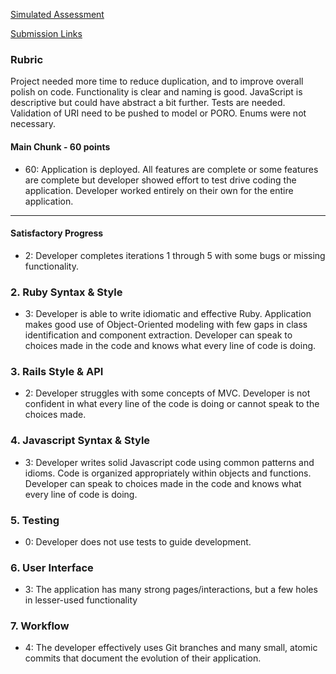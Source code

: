 [Simulated Assessment](https://gist.github.com/stevekinney/82831c5b25029415ce8b#file-simulated-assessment-md)

[Submission Links](https://gist.github.com/rrgayhart/4442c3e701b09ea3dcfd)

### Rubric

Project needed more time to reduce duplication, and to improve overall polish on code. Functionality is clear and naming is good. JavaScript is descriptive but could have abstract a bit further. Tests are needed. Validation of URI need to be pushed to model or PORO. Enums were not necessary.

#### Main Chunk - 60 points

* 60: Application is deployed. All features are complete or some features are complete but developer showed effort to test drive coding the application. Developer worked entirely on their own for the entire application.

------

#### Satisfactory Progress

* 2: Developer completes iterations 1 through 5 with some bugs or missing functionality.

### 2. Ruby Syntax & Style

* 3: Developer is able to write idiomatic and effective Ruby. Application makes good use of Object-Oriented modeling with few gaps in class identification and component extraction. Developer can speak to choices made in the code and knows what every line of code is doing.

### 3. Rails Style & API

* 2: Developer struggles with some concepts of MVC.  Developer is not confident in what every line of the code is doing or cannot speak to the choices made.

### 4. Javascript Syntax & Style

* 3: Developer writes solid Javascript code using common patterns and idioms. Code is organized appropriately within objects and functions. Developer can speak to choices made in the code and knows what every line of code is doing.

### 5. Testing

* 0: Developer does not use tests to guide development.

### 6. User Interface

* 3: The application has many strong pages/interactions, but a few holes in lesser-used functionality

### 7. Workflow

* 4: The developer effectively uses Git branches and many small, atomic commits that document the evolution of their application.
